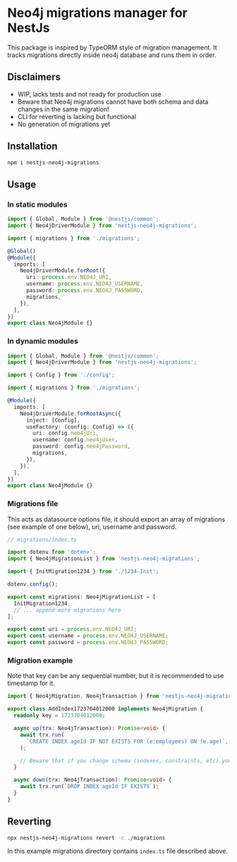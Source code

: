 # Neo4j migrations manager for NestJs

This package is inspired by TypeORM style of migration management. It tracks migrations directly inside neo4j database and runs them in order.

## Disclaimers

- WIP, lacks tests and not ready for production use
- Beware that Neo4j migrations cannot have both schema and data changes in the same migration!
- CLI for reverting is lacking but functional
- No generation of migrations yet

## Installation

```bash
npm i nestjs-neo4j-migrations
```

## Usage

### In static modules

```typescript
import { Global, Module } from '@nestjs/common';
import { Neo4jDriverModule } from 'nestjs-neo4j-migrations';

import { migrations } from './migrations';

@Global()
@Module({
  imports: [
    Neo4jDriverModule.forRoot({
      uri: process.env.NEO4J_URI,
      username: process.env.NEO4J_USERNAME,
      password: process.env.NEO4J_PASSWORD,
      migrations,
    }),
  ],
})
export class Neo4jModule {}
```

### In dynamic modules

```typescript
import { Global, Module } from '@nestjs/common';
import { Neo4jDriverModule } from 'nestjs-neo4j-migrations';

import { Config } from './config';

import { migrations } from './migrations';

@Module({
  imports: [
    Neo4jDriverModule.forRootAsync({
      inject: [Config],
      useFactory: (config: Config) => ({
        uri: config.neo4jUri,
        username: config.neo4jUser,
        password: config.neo4jPassword,
        migrations,
      }),
    }),
  ],
})
export class Neo4jModule {}
```

### Migrations file

This acts as datasource options file, it should export an array of migrations (see example of one below), uri, username and password.

```typescript
// migrations/index.ts

import dotenv from 'dotenv';
import { Neo4jMigrationList } from 'nestjs-neo4j-migrations';

import { InitMigration1234 } from './1234-Init';

dotenv.config();

export const migrations: Neo4jMigrationList = [
  InitMigration1234,
  // ... append more migrations here
];

export const uri = process.env.NEO4J_URI;
export const username = process.env.NEO4J_USERNAME;
export const password = process.env.NEO4J_PASSWORD;
```

### Migration example

Note that key can be any sequential number, but it is recommended to use timestamp for it.

```typescript
import { Neo4jMigration, Neo4jTransaction } from 'nestjs-neo4j-migrations';

export class AddIndex1723704012000 implements Neo4jMigration {
  readonly key = 1723704012000;

  async up(trx: Neo4jTransaction): Promise<void> {
    await trx.run(
      `CREATE INDEX ageId IF NOT EXISTS FOR (e:employees) ON (e.age)`,
    );

    // Beware that if you change schema (indexes, constraints, etc) you cannot have data changes in the same migration, you'll have to split them.
  }

  async down(trx: Neo4jTransaction): Promise<void> {
    await trx.run(`DROP INDEX ageId IF EXISTS`);
  }
}
```

## Reverting

```bash
npx nestjs-neo4j-migrations revert -c ./migrations
```

In this example migrations directory contains `index.ts` file described above.
